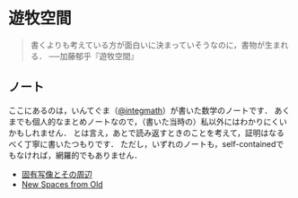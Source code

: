 # **遊牧空間**

> 書くよりも考えている方が面白いに決まっていそうなのに，書物が生まれる．
> ──加藤郁乎『遊牧空間』

## ノート

ここにあるのは，いんてぐま（[@integmath](https://twitter.com/integmath)）が書いた数学のノートです．
あくまでも個人的なまとめノートなので，（書いた当時の）私以外にはわかりにくいかもしれません．
とは言え，あとで読み返すときのことを考えて，証明はなるべく丁寧に書いたつもりです．
ただし，いずれのノートも，self-containedでもなければ，網羅的でもありません．　

* [固有写像とその周辺](proper-map.md)
* [New Spaces from Old](nsfo.md) 